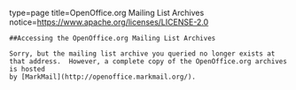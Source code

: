 type=page
title=OpenOffice.org Mailing List Archives
notice=https://www.apache.org/licenses/LICENSE-2.0
~~~~~~
##Accessing the OpenOffice.org Mailing List Archives

Sorry, but the mailing list archive you queried no longer exists at that address.  However, a complete copy of the OpenOffice.org archives is hosted
by [MarkMail](http://openoffice.markmail.org/).






